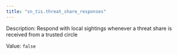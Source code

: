 ```yaml
---
title: "sn_tis.threat_share_responses"
---
```


Description: Respond with local sightings whenever a threat share is received from a trusted circle

Value: `false`